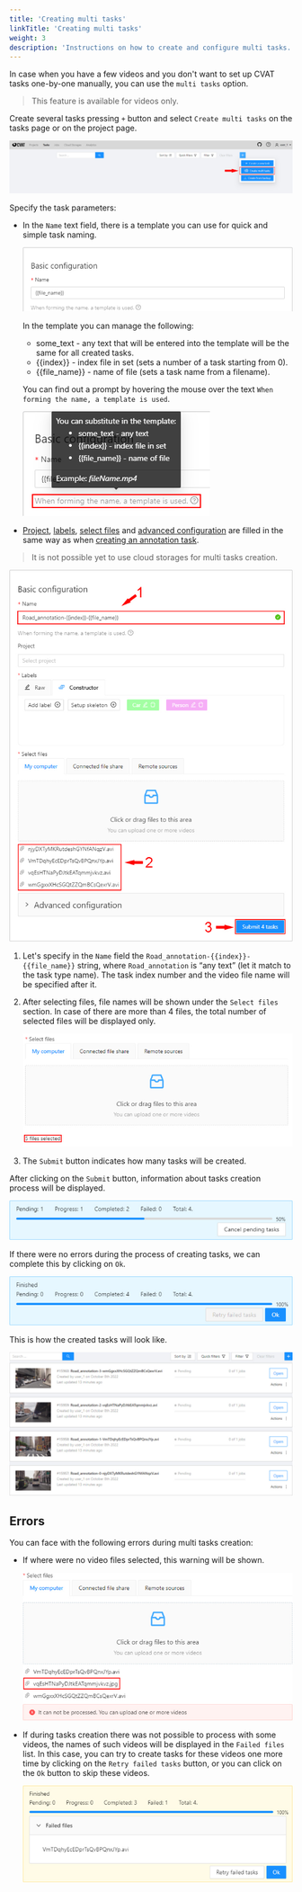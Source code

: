 ```yaml
---
title: 'Creating multi tasks'
linkTitle: 'Creating multi tasks'
weight: 3
description: 'Instructions on how to create and configure multi tasks.'
---
```


In case when you have a few videos and you don't want to set up CVAT tasks one-by-one manually,
you can use the `multi tasks` option.
> This feature is available for videos only.

Create several tasks pressing `+` button and select `Create multi tasks` on the tasks page or on the project page.

![](/images/image254.jpg)

Specify the task parameters:

- In the `Name` text field, there is a template you can use for quick and simple task naming.

  ![](/images/image255.jpg)

  In the template you can manage the following:
  - some_text - any text that will be entered into the template will be the same for all created tasks.
  - {{index}} - index file in set (sets a number of a task starting from 0).
  - {{file_name}} - name of file (sets a task name from a filename).

  You can find out a prompt by hovering the mouse over the text `When forming the name, a template is used`.

  ![](/images/image256.jpg)


- [Project](/docs/manual/basics/creating_an_annotation_task/#projects), [labels](/docs/manual/basics/creating_an_annotation_task/#labels), [select files](/docs/manual/basics/creating_an_annotation_task/#select-files) and [advanced configuration](/docs/manual/basics/creating_an_annotation_task/#advanced-configuration) are filled in the same way as when [creating an annotation task](/docs/manual/basics/creating_an_annotation_task/).

> It is not possible yet to use cloud storages for multi tasks creation.

![](/images/image257.jpg)

1. Let's specify in the `Name` field the `Road_annotation-{{index}}-{{file_name}}` string,
   where `Road_annotation` is “any text” (let it match to the task type name). The task index number and the video file
   name will be specified after it.
1. After selecting files, file names will be shown under the `Select files` section.
   In case of there are more than 4 files, the total number of selected files will be displayed only.

   ![](/images/image258.jpg)

1. The `Submit` button indicates how many tasks will be created.

After clicking on the `Submit` button, information about tasks creation process will be displayed.

![](/images/image259.jpg)

If there were no errors during the process of creating tasks, we can complete this by clicking on `Ok`.

![](/images/image260.jpg)

This is how the created tasks will look like.

![](/images/image261.jpg)

## Errors

You can face with the following errors during multi tasks creation:

- If where were no video files selected, this warning will be shown.

  ![](/images/image262.jpg)

- If during tasks creation there was not possible to process with some videos,
  the names of such videos will be displayed in the `Failed files` list. In this case, you can try
  to create tasks for these videos one more time by clicking on the `Retry failed tasks` button,
  or you can click on the `Ok` button to skip these videos.

  ![](/images/image263.jpg)
